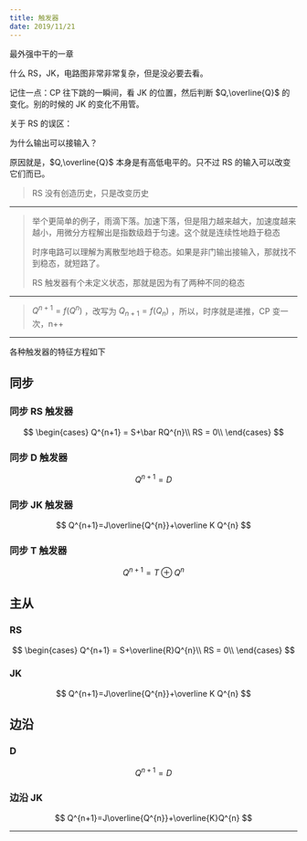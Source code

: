 ```yaml
---
title: 触发器
date: 2019/11/21
---
```


最外强中干的一章

什么 RS，JK，电路图非常非常复杂，但是没必要去看。

记住一点：CP 往下跳的一瞬间，看 JK 的位置，然后判断 $Q,\overline{Q}$ 的变化。别的时候的 JK 的变化不用管。

关于 RS 的误区：

为什么输出可以接输入？

原因就是，$Q,\overline{Q}$ 本身是有高低电平的。只不过 RS 的输入可以改变它们而已。

> RS 没有创造历史，只是改变历史

---

> 举个更简单的例子，雨滴下落。加速下落，但是阻力越来越大，加速度越来越小，用微分方程解出是指数级趋于匀速。这个就是连续性地趋于稳态
>
>时序电路可以理解为离散型地趋于稳态。如果是非门输出接输入，那就找不到稳态，就短路了。
>
>RS 触发器有个未定义状态，那就是因为有了两种不同的稳态

---

> $Q^{n+1}=f(Q^{n})$ ，改写为 $Q_{n+1}=f(Q_{n})$ ，所以，时序就是递推，CP 变一次，n++

---

各种触发器的特征方程如下

## 同步

### 同步 RS 触发器

$$
\begin{cases}
    Q^{n+1} = S+\bar RQ^{n}\\
    RS = 0\\
\end{cases}
$$

### 同步 D 触发器

$$
Q^{n+1}=D
$$

### 同步 JK 触发器

$$
Q^{n+1}=J\overline{Q^{n}}+\overline K Q^{n}
$$

### 同步 T 触发器

$$
Q^{n+1}=T\oplus Q^{n}
$$

## 主从

### RS

$$
\begin{cases}
    Q^{n+1} = S+\overline{R}Q^{n}\\
    RS = 0\\
\end{cases}
$$

### JK

$$
Q^{n+1}=J\overline{Q^{n}}+\overline K Q^{n}
$$

## 边沿

### D

$$
Q^{n+1}=D
$$

### 边沿 JK

$$
Q^{n+1}=J\overline{Q^{n}}+\overline{K}Q^{n}
$$

---

